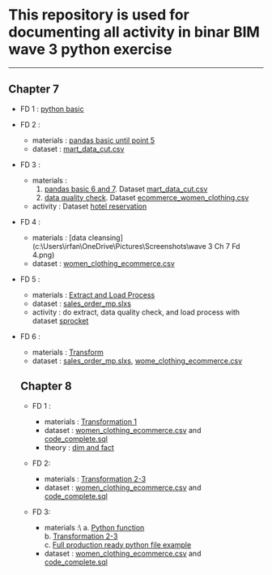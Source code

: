 # This repository is used for documenting all activity in binar BIM wave 3 python exercise
-----
## Chapter 7 
- FD 1 : [python basic](https://github.com/irfanespe/binar_bim_wave3_bi_eng/blob/master/chapter7/pandas_basic.ipynb)
- FD 2 :
  - materials : [pandas basic until point 5](https://github.com/irfanespe/binar_bim_wave3_bi_eng/blob/master/chapter7/pandas_basic.ipynb)
  - dataset : [mart_data_cut.csv](https://github.com/irfanespe/binar_bim_wave3_bi_eng/blob/master/dataset/mart_data_cut.csv)
- FD 3 :
  - materials : 
    1. [pandas basic 6 and 7](https://github.com/irfanespe/binar_bim_wave3_bi_eng/blob/master/chapter7/pandas_basic.ipynb). Dataset [mart_data_cut.csv](https://github.com/irfanespe/binar_bim_wave3_bi_eng/blob/master/dataset/mart_data_cut.csv)
    2. [data quality check](https://github.com/irfanespe/binar_bim_wave3_bi_eng/blob/master/chapter7/data_quality_and_data_cleansing.ipynb). Dataset [ecommerce_women_clothing.csv](https://github.com/irfanespe/binar_bim_wave3_bi_eng/blob/master/dataset/ecommerce_women_clothing.csv)
  - activity : Dataset [hotel reservation](https://github.com/irfanespe/binar_bim_wave3_bi_eng/blob/master/dataset/Hotel%20Reservations.csv)
- FD 4 :
  - materials : [data cleansing](c:\Users\irfan\OneDrive\Pictures\Screenshots\wave 3 Ch 7 Fd 4.png)
  - dataset : [women_clothing_ecommerce.csv](https://github.com/irfanespe/binar_bim_wave3_bi_eng/blob/master/dataset/ecommerce_women_clothing.csv)
- FD 5 :
  - materials : [Extract and Load Process](https://github.com/irfanespe/binar_bim_wave3_bi_eng/blob/master/chapter7/ETL.ipynb)
  - dataset : [sales_order_mp.slxs](https://github.com/irfanespe/binar_bim_wave3_bi_eng/blob/master/dataset/sales_order_mp.xlsx)
  - activity : do extract, data quality check, and load process with dataset [sprocket](https://github.com/irfanespe/binar_bim_wave3_bi_eng/tree/master/dataset/sprocket)

- FD 6 :
  - materials : [Transform](https://github.com/irfanespe/binar_bim_wave3_bi_eng/blob/master/chapter7/ETL.ipynb)
  - dataset : [sales_order_mp.slxs](https://github.com/irfanespe/binar_bim_wave3_bi_eng/blob/master/dataset/sales_order_mp.xlsx), [wome_clothing_ecommerce.csv](https://github.com/irfanespe/binar_bim_wave3_bi_eng/blob/master/dataset/ecommerce_women_clothing.csv)

  ## Chapter 8
  - FD 1 : 
    - materials : [Transformation 1](https://github.com/irfanespe/binar_bim_wave3_bi_eng/blob/master/chapter8/dim%20and%20fact%20tables.ipynb)
    - dataset : [women_clothing_ecommerce.csv](https://github.com/irfanespe/binar_bim_wave3_bi_eng/blob/master/dataset/ecommerce_women_clothing.csv) and [code_complete.sql](https://github.com/irfanespe/binar_bim_wave3_bi_eng/blob/master/dataset/code_complete.sql)
    - theory : [dim and fact]()

  - FD 2:
    - materials : [Transformation 2-3](https://github.com/irfanespe/binar_bim_wave3_bi_eng/blob/master/chapter8/dim%20and%20fact%20tables.ipynb)
    - dataset : [women_clothing_ecommerce.csv](https://github.com/irfanespe/binar_bim_wave3_bi_eng/blob/master/dataset/ecommerce_women_clothing.csv) and [code_complete.sql](https://github.com/irfanespe/binar_bim_wave3_bi_eng/blob/master/dataset/code_complete.sql)

  - FD 3:
    - materials :\ 
      a. [Python function](https://github.com/irfanespe/binar_bim_wave3_bi_eng/blob/master/chapter8/function.ipynb)\
      b. [Transformation 2-3](https://github.com/irfanespe/binar_bim_wave3_bi_eng/blob/master/chapter8/dim%20and%20fact%20tables.ipynb)\
      c. [Full production ready python file example](https://github.com/irfanespe/binar_bim_wave3_bi_eng/blob/master/chapter8/hash_order_details.py)
    - dataset : [women_clothing_ecommerce.csv](https://github.com/irfanespe/binar_bim_wave3_bi_eng/blob/master/dataset/ecommerce_women_clothing.csv) and [code_complete.sql](https://github.com/irfanespe/binar_bim_wave3_bi_eng/blob/master/dataset/code_complete.sql)